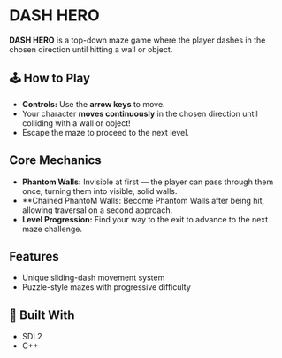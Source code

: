 # DASH HERO

**DASH HERO** is a top-down maze game where the player dashes in the chosen direction until hitting a wall or object.

## 🕹️ How to Play

- **Controls:** Use the **arrow keys** to move.
- Your character **moves continuously** in the chosen direction until colliding with a wall or object!
- Escape the maze to proceed to the next level.

## Core Mechanics

- **Phantom Walls:** Invisible at first — the player can pass through them once, turning them into visible, solid walls.
- **Chained PhantoM Walls: Become Phantom Walls after being hit, allowing traversal on a second approach.
- **Level Progression:** Find your way to the exit to advance to the next maze challenge.

## Features

- Unique sliding-dash movement system
- Puzzle-style mazes with progressive difficulty

## 🔧 Built With

- SDL2
- C++
